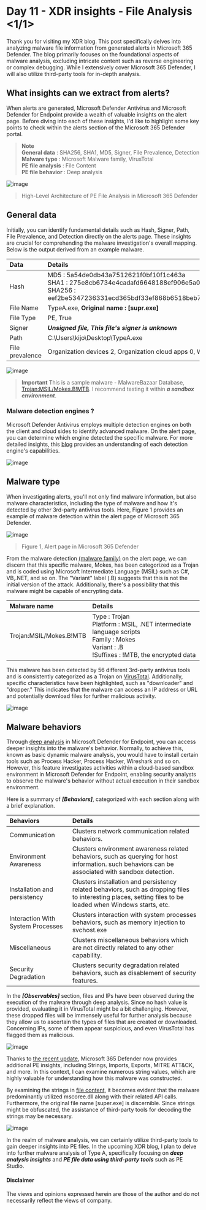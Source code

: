 # Day 11 - XDR insights - File Analysis <1/1>
Thank you for visiting my XDR blog. This post specifically delves into analyzing malware file information from generated alerts in Microsoft 365 Defender. 
The blog primarily focuses on the foundational aspects of malware analysis, excluding intricate content such as reverse engineering or complex debugging.
While I extensively cover Microsoft 365 Defender, I will also utilize  third-party tools for in-depth analysis.

## What insights can we extract from alerts?
When alerts are generated, Microsoft Defender Antivirus and Microsoft Defender for Endpoint provide a wealth of valuable insights on the alert page. Before diving into each of these insights, I'd like to highlight some key points to check within the alerts section of the Microsoft 365 Defender portal.

> **Note**  
> **General data** : SHA256, SHA1, MD5, Signer, File Prevalence, Detection <br>
> **Malware type** : Microsoft Malware family, VirusTotal <br>
> **PE file analysis** : File Content  <New> <br>
> **PE file behavior** : Deep analysis


![image](https://github.com/LearningKijo/Malware-Analysis/assets/120234772/768c4ef4-f038-4d7b-a373-627671d6582d)
> High-Level Architecture of PE File Analysis in Microsoft 365 Defender

## General data
Initially, you can identify fundamental details such as Hash, Signer, Path, File Prevalence, and Detection directly on the alerts page. 
These insights are crucial for comprehending the malware investigation's overall mapping. Below is the output derived from an example malware.

| Data   | Details        |
|:-------|:---------------|
|  Hash  | MD5 : 5a54de0db43a7512621f0bf10f1c463a <br> SHA1 : 275e8cb6734e4cadafd6648188ef906e5a096940 <br> SHA256 : eef2be5347236331ecd365bdf33ef868b6518beb7ae94074be56f955d2a951d7 |
|  File Name | TypeA.exe, **Original name : [supr.exe]** |
|  File Type | PE, True | 
|  Signer | ***Unsigned file, This file's signer is unknown*** | 
|  Path  | C:\Users\kijo\Desktop\TypeA.exe |
|  File prevalence | Organization devices 2, Organization cloud apps 0, Worldwide devices 2 | 

![image](https://github.com/LearningKijo/Malware-Analysis/assets/120234772/0f86cb7d-9658-49eb-8336-379492e39e45)

> **Important** 
> This is a sample malware - MalwareBazaar Database, [Trojan:MSIL/Mokes.B!MTB](https://bazaar.abuse.ch/sample/eef2be5347236331ecd365bdf33ef868b6518beb7ae94074be56f955d2a951d7/#intel). I recommend testing it within ***a sandbox environment***. 

### Malware detection engines ? 
Microsoft Defender Antivirus employs multiple detection engines on both the client and cloud sides to identify advanced malware. 
 On the alert page, you can determine which engine detected the specific malware. For more detailed insights, this [blog](https://www.microsoft.com/en-us/security/blog/2019/06/24/inside-out-get-to-know-the-advanced-technologies-at-the-core-of-microsoft-defender-atp-next-generation-protection/) provides an understanding of each detection engine's capabilities.
 
![image](https://github.com/LearningKijo/Malware-Analysis/assets/120234772/f65a2cb5-e69f-4a55-8fd4-c168866388a3)


## Malware type
When investigating alerts, you'll not only find malware information, but also malware characteristics, including the type of malware and how it's detected by other 3rd-party antivirus tools. Here, Figure 1 provides an example of malware detection within the alert page of Microsoft 365 Defender.

![image](https://github.com/LearningKijo/Malware-Analysis/assets/120234772/9f4e0e36-f4b6-47ca-97ab-3351af9bba9c)
> Figure 1, Alert page in Microsoft 365 Defender

From the malware detection [(malware family)](https://learn.microsoft.com/en-us/microsoft-365/security/intelligence/malware-naming?view=o365-worldwide) on the alert page, we can discern that this specific malware, Mokes, has been categorized as a Trojan and is coded using Microsoft Intermediate Language (MSIL) such as C#, VB,.NET, and so on. The "Variant" label (.B) suggests that this is not the initial version of the attack. Additionally, there's a possibility that this malware might be capable of encrypting data.

| Malware name | Details            |
|:--------------|:-------------------|
| Trojan:MSIL/Mokes.B!MTB | Type : Trojan <br> Platform : MSIL, .NET intermediate language scripts <br> Family : Mokes <br> Variant : .B <br> !Suffixes : !MTB, the encrypted data |



This malware has been detected by 56 different 3rd-party antivirus tools and is consistently categorized as a Trojan on [VirusTotal](https://www.virustotal.com/gui/home/upload). Additionally, specific characteristics have been highlighted, such as "downloader" and "dropper." This indicates that the malware can access an IP address or URL and potentially download files for further malicious activity.

![image](https://github.com/LearningKijo/Malware-Analysis/assets/120234772/2bf62274-007a-48a4-9023-2033093b237d)

## Malware behaviors
Through [deep analysis](https://learn.microsoft.com/en-us/microsoft-365/security/defender-endpoint/respond-file-alerts?view=o365-worldwide#deep-analysis) in Microsoft Defender for Endpoint, you can access deeper insights into the malware's behavior. 
Normally, to achieve this, known as basic dynamic malware analysis, you would have to install certain tools such as Process Hacker, Process Hacker, Wireshark and so on. 
However, this feature investigates activities within a cloud-based sandbox environment in Microsoft Defender for Endpoint, enabling security analysts to observe the malware's behavior without actual execution in their sandbox environment.

Here is a summary of ***[Behaviors]***, categorized with each section along with a brief explanation.

| Behaviors |   Details    |
|:----------|:-------------|
| Communication | Clusters network communication related behaviors. |
| Environment Awareness | Clusters environment awareness related behaviors, such as querying for host information. such behaviors can be associated with sandbox detection. | 
| Installation and persistency | Clusters installation and persistency related behaviors, such as dropping files to interesting places, setting files to be loaded when Windows starts, etc. |
| Interaction With System Processes | Clusters interaction with system processes behaviors, such as memory injection to svchost.exe |
| Miscellaneous | Clusters miscellaneous behaviors which are not directly related to any other capability. | 
| Security Degradation | Clusters security degradation related behaviors, such as disablement of security features. |

In the ***[Observables]*** section, files and IPs have been observed during the execution of the malware through deep analysis. Since no hash value is provided, evaluating it in VirusTotal might be a bit challenging. However, these dropped files will be immensely useful for further analysis because they allow us to ascertain the types of files that are created or downloaded. Concerning IPs, some of them appear suspicious, and even VirusTotal has flagged them as malicious.

![image](https://github.com/LearningKijo/Malware-Analysis/assets/120234772/5bd4757d-d291-42d3-a454-ce55111ea6ed)


Thanks to [the recent update](https://techcommunity.microsoft.com/t5/microsoft-365-defender-blog/new-file-analysis-and-pivoting-capabilities-in-microsoft-365/ba-p/3853313), Microsoft 365 Defender now provides additional PE insights, including Strings, Imports, Exports, MITRE ATT&CK, and more. In this context, I can examine numerous string values, which are highly valuable for understanding how this malware was constructed.

By examining the strings in [file content](https://learn.microsoft.com/en-us/microsoft-365/security/defender-endpoint/investigate-files?view=o365-worldwide), it becomes evident that the malware predominantly utilized mscoree.dll along with their related API calls. Furthermore, the original file name [super.exe] is discernible. Since strings might be obfuscated, the assistance of third-party tools for decoding the strings may be necessary.

![image](https://github.com/LearningKijo/Malware-Analysis/assets/120234772/45fc2373-0afb-44bd-855d-1d76d5ada813)

In the realm of malware analysis, we can certainly utilize third-party tools to gain deeper insights into PE files. In the upcoming XDR blog, 
I plan to delve into further malware analysis of Type A, specifically focusing on  ***deep analysis insights*** and ***PE file data using third-party tools*** such as PE Studio.

#### Disclaimer
The views and opinions expressed herein are those of the author and do not necessarily reflect the views of company.
